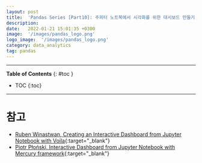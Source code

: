 ```yaml
---
layout: post
title:  'Pandas Series [Part10]: 주피터 노트북에서 시각화를 위한 대시보드 만들기'
description: 
date:   2022-01-21 15:01:35 +0300
image:  '/images/pandas_logo.png'
logo_image:  '/images/pandas_logo.png'
category: data_analytics
tag: pandas
---
```

---
**Table of Contents**
{: #toc }
*  TOC
{:toc}

--- 



# 참고
- [Ruben Winastwan, Creating an Interactive Dashboard from Jupyter Notebook with Voila](https://towardsdatascience.com/creating-an-interactive-dashboard-from-jupyter-notebook-with-voila-b64918b4d15a){:target="_blank"}
- [Piotr Płoński, Interactive Dashboard from Jupyter Notebook with Mercury framework](https://towardsdatascience.com/interactive-dashboard-from-jupyter-notebook-with-mercury-framework-e1269fdbe73c){:target="_blank"}